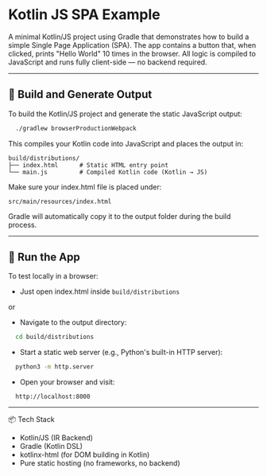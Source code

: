 # Kotlin JS SPA Example

A minimal Kotlin/JS project using Gradle that demonstrates how to build a simple Single Page Application (SPA). The app contains a button that, when clicked, prints "Hello World" 10 times in the browser. All logic is compiled to JavaScript and runs fully client-side — no backend required.

---

## 🔧 Build and Generate Output

To build the Kotlin/JS project and generate the static JavaScript output:

```bash
  ./gradlew browserProductionWebpack
```

This compiles your Kotlin code into JavaScript and places the output in:
```
build/distributions/
├── index.html      # Static HTML entry point
└── main.js         # Compiled Kotlin code (Kotlin → JS)
```

Make sure your index.html file is placed under:

```src/main/resources/index.html```

Gradle will automatically copy it to the output folder during the build process.

---

## 🚀 Run the App
To test locally in a browser:
- Just open index.html inside ```build/distributions```

or

- Navigate to the output directory:
```bash
  cd build/distributions
```
- Start a static web server (e.g., Python's built-in HTTP server):
```bash
  python3 -m http.server
```
- Open your browser and visit:
```string
  http://localhost:8000
```

---

📦 Tech Stack
- Kotlin/JS (IR Backend)
- Gradle (Kotlin DSL)
- kotlinx-html (for DOM building in Kotlin)
- Pure static hosting (no frameworks, no backend)